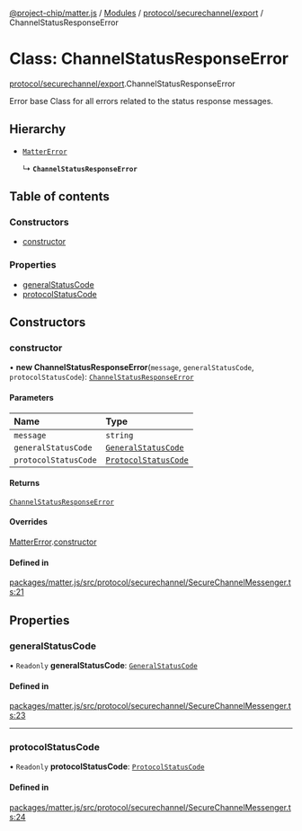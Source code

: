 [@project-chip/matter.js](../README.md) / [Modules](../modules.md) / [protocol/securechannel/export](../modules/protocol_securechannel_export.md) / ChannelStatusResponseError

# Class: ChannelStatusResponseError

[protocol/securechannel/export](../modules/protocol_securechannel_export.md).ChannelStatusResponseError

Error base Class for all errors related to the status response messages.

## Hierarchy

- [`MatterError`](common_export.MatterError.md)

  ↳ **`ChannelStatusResponseError`**

## Table of contents

### Constructors

- [constructor](protocol_securechannel_export.ChannelStatusResponseError.md#constructor)

### Properties

- [generalStatusCode](protocol_securechannel_export.ChannelStatusResponseError.md#generalstatuscode)
- [protocolStatusCode](protocol_securechannel_export.ChannelStatusResponseError.md#protocolstatuscode)

## Constructors

### constructor

• **new ChannelStatusResponseError**(`message`, `generalStatusCode`, `protocolStatusCode`): [`ChannelStatusResponseError`](protocol_securechannel_export.ChannelStatusResponseError.md)

#### Parameters

| Name | Type |
| :------ | :------ |
| `message` | `string` |
| `generalStatusCode` | [`GeneralStatusCode`](../enums/protocol_securechannel_export.GeneralStatusCode.md) |
| `protocolStatusCode` | [`ProtocolStatusCode`](../enums/protocol_securechannel_export.ProtocolStatusCode.md) |

#### Returns

[`ChannelStatusResponseError`](protocol_securechannel_export.ChannelStatusResponseError.md)

#### Overrides

[MatterError](common_export.MatterError.md).[constructor](common_export.MatterError.md#constructor)

#### Defined in

[packages/matter.js/src/protocol/securechannel/SecureChannelMessenger.ts:21](https://github.com/project-chip/matter.js/blob/5f71eedebdb9fa54338bde320c311bb359b7455d/packages/matter.js/src/protocol/securechannel/SecureChannelMessenger.ts#L21)

## Properties

### generalStatusCode

• `Readonly` **generalStatusCode**: [`GeneralStatusCode`](../enums/protocol_securechannel_export.GeneralStatusCode.md)

#### Defined in

[packages/matter.js/src/protocol/securechannel/SecureChannelMessenger.ts:23](https://github.com/project-chip/matter.js/blob/5f71eedebdb9fa54338bde320c311bb359b7455d/packages/matter.js/src/protocol/securechannel/SecureChannelMessenger.ts#L23)

___

### protocolStatusCode

• `Readonly` **protocolStatusCode**: [`ProtocolStatusCode`](../enums/protocol_securechannel_export.ProtocolStatusCode.md)

#### Defined in

[packages/matter.js/src/protocol/securechannel/SecureChannelMessenger.ts:24](https://github.com/project-chip/matter.js/blob/5f71eedebdb9fa54338bde320c311bb359b7455d/packages/matter.js/src/protocol/securechannel/SecureChannelMessenger.ts#L24)
